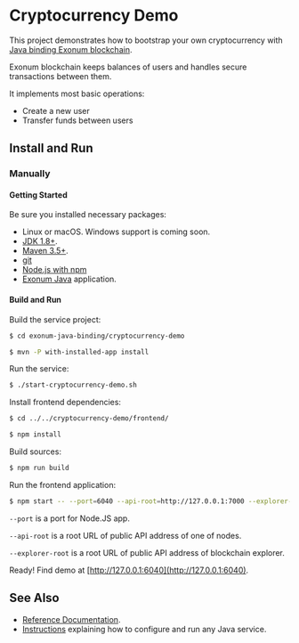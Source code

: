 # Cryptocurrency Demo

This project demonstrates how to bootstrap your own cryptocurrency
with [Java binding Exonum blockchain](https://github.com/exonum/exonum).

Exonum blockchain keeps balances of users and handles secure
transactions between them.

It implements most basic operations:

- Create a new user
- Transfer funds between users

## Install and Run

### Manually

#### Getting Started

Be sure you installed necessary packages:
- Linux or macOS. Windows support is coming soon.
- [JDK 1.8+](http://jdk.java.net/12/).
- [Maven 3.5+](https://maven.apache.org/download.cgi).
- [git](https://git-scm.com/downloads)
- [Node.js with npm](https://nodejs.org/en/download/)
- [Exonum Java][ejb-installation] application.

[ejb-installation]: https://exonum.com/doc/version/0.12/get-started/java-binding/#installation

#### Build and Run

Build the service project:

```sh
$ cd exonum-java-binding/cryptocurrency-demo

$ mvn -P with-installed-app install 
```

Run the service:
```sh
$ ./start-cryptocurrency-demo.sh
```

Install frontend dependencies:

```sh
$ cd ../../cryptocurrency-demo/frontend/

$ npm install
```

Build sources:

```sh
$ npm run build
```

Run the frontend application:

```sh
$ npm start -- --port=6040 --api-root=http://127.0.0.1:7000 --explorer-root=http://127.0.0.1:3000
```

`--port` is a port for Node.JS app.

`--api-root` is a root URL of public API address of one of nodes.

`--explorer-root` is a root URL of public API address of blockchain explorer.

Ready! Find demo at [http://127.0.0.1:6040](http://127.0.0.1:6040).

## See Also
- [Reference Documentation](https://exonum.com/doc/version/0.12/get-started/java-binding).
- [Instructions][app-tutorial] explaining how to configure and run any Java service.

[app-tutorial]: https://github.com/exonum/exonum-java-binding/blob/master/exonum-java-binding/core/rust/exonum-java/TUTORIAL.md
